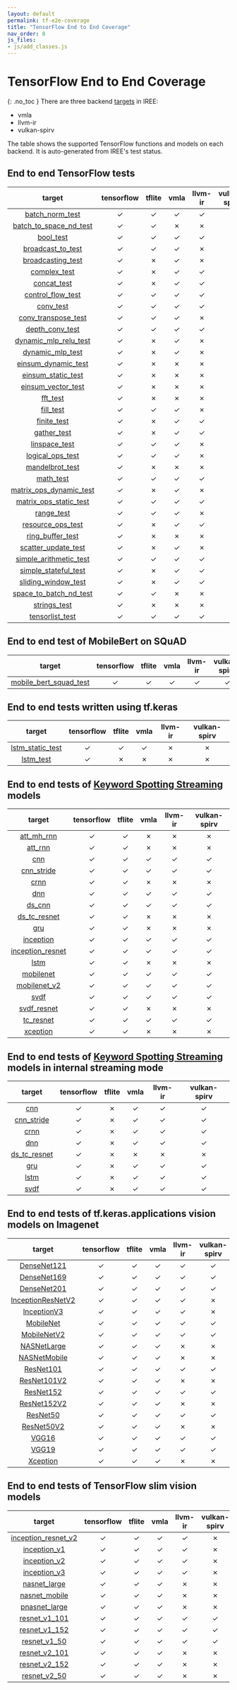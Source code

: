 ```yaml
---
layout: default
permalink: tf-e2e-coverage
title: "TensorFlow End to End Coverage"
nav_order: 8
js_files: 
- js/add_classes.js
---
```


# TensorFlow End to End Coverage
{: .no_toc }
There are three backend [targets](https://github.com/google/iree/tree/main/iree/compiler/Dialect/HAL/Target) in IREE:

- vmla
- llvm-ir
- vulkan-spirv

The table shows the supported TensorFlow functions and models on each backend.
It is auto-generated from IREE's test status.

## End to end TensorFlow tests

target | tensorflow | tflite | vmla | llvm-ir | vulkan-spirv
:-: | :-: | :-: | :-: | :-: | :-:
[batch_norm_test](https://github.com/google/iree/tree/main/integrations/tensorflow/e2e/batch_norm_test.py) | <span class="success-table-element">✓</span> | <span class="success-table-element">✓</span> | <span class="success-table-element">✓</span> | <span class="success-table-element">✓</span> | <span class="success-table-element">✓</span>
[batch_to_space_nd_test](https://github.com/google/iree/tree/main/integrations/tensorflow/e2e/batch_to_space_nd_test.py) | <span class="success-table-element">✓</span> | <span class="success-table-element">✓</span> | <span class="failure-table-element">✗</span> | <span class="failure-table-element">✗</span> | <span class="failure-table-element">✗</span>
[bool_test](https://github.com/google/iree/tree/main/integrations/tensorflow/e2e/bool_test.py) | <span class="success-table-element">✓</span> | <span class="success-table-element">✓</span> | <span class="success-table-element">✓</span> | <span class="success-table-element">✓</span> | <span class="failure-table-element">✗</span>
[broadcast_to_test](https://github.com/google/iree/tree/main/integrations/tensorflow/e2e/broadcast_to_test.py) | <span class="success-table-element">✓</span> | <span class="success-table-element">✓</span> | <span class="success-table-element">✓</span> | <span class="failure-table-element">✗</span> | <span class="failure-table-element">✗</span>
[broadcasting_test](https://github.com/google/iree/tree/main/integrations/tensorflow/e2e/broadcasting_test.py) | <span class="success-table-element">✓</span> | <span class="failure-table-element">✗</span> | <span class="success-table-element">✓</span> | <span class="failure-table-element">✗</span> | <span class="failure-table-element">✗</span>
[complex_test](https://github.com/google/iree/tree/main/integrations/tensorflow/e2e/complex_test.py) | <span class="success-table-element">✓</span> | <span class="failure-table-element">✗</span> | <span class="success-table-element">✓</span> | <span class="success-table-element">✓</span> | <span class="success-table-element">✓</span>
[concat_test](https://github.com/google/iree/tree/main/integrations/tensorflow/e2e/concat_test.py) | <span class="success-table-element">✓</span> | <span class="failure-table-element">✗</span> | <span class="success-table-element">✓</span> | <span class="success-table-element">✓</span> | <span class="success-table-element">✓</span>
[control_flow_test](https://github.com/google/iree/tree/main/integrations/tensorflow/e2e/control_flow_test.py) | <span class="success-table-element">✓</span> | <span class="success-table-element">✓</span> | <span class="success-table-element">✓</span> | <span class="success-table-element">✓</span> | <span class="success-table-element">✓</span>
[conv_test](https://github.com/google/iree/tree/main/integrations/tensorflow/e2e/conv_test.py) | <span class="success-table-element">✓</span> | <span class="success-table-element">✓</span> | <span class="success-table-element">✓</span> | <span class="success-table-element">✓</span> | <span class="success-table-element">✓</span>
[conv_transpose_test](https://github.com/google/iree/tree/main/integrations/tensorflow/e2e/conv_transpose_test.py) | <span class="success-table-element">✓</span> | <span class="success-table-element">✓</span> | <span class="success-table-element">✓</span> | <span class="failure-table-element">✗</span> | <span class="failure-table-element">✗</span>
[depth_conv_test](https://github.com/google/iree/tree/main/integrations/tensorflow/e2e/depth_conv_test.py) | <span class="success-table-element">✓</span> | <span class="success-table-element">✓</span> | <span class="success-table-element">✓</span> | <span class="success-table-element">✓</span> | <span class="success-table-element">✓</span>
[dynamic_mlp_relu_test](https://github.com/google/iree/tree/main/integrations/tensorflow/e2e/dynamic_mlp_relu_test.py) | <span class="success-table-element">✓</span> | <span class="failure-table-element">✗</span> | <span class="success-table-element">✓</span> | <span class="failure-table-element">✗</span> | <span class="failure-table-element">✗</span>
[dynamic_mlp_test](https://github.com/google/iree/tree/main/integrations/tensorflow/e2e/dynamic_mlp_test.py) | <span class="success-table-element">✓</span> | <span class="failure-table-element">✗</span> | <span class="success-table-element">✓</span> | <span class="failure-table-element">✗</span> | <span class="failure-table-element">✗</span>
[einsum_dynamic_test](https://github.com/google/iree/tree/main/integrations/tensorflow/e2e/einsum_dynamic_test.py) | <span class="success-table-element">✓</span> | <span class="failure-table-element">✗</span> | <span class="failure-table-element">✗</span> | <span class="failure-table-element">✗</span> | <span class="failure-table-element">✗</span>
[einsum_static_test](https://github.com/google/iree/tree/main/integrations/tensorflow/e2e/einsum_static_test.py) | <span class="success-table-element">✓</span> | <span class="failure-table-element">✗</span> | <span class="failure-table-element">✗</span> | <span class="failure-table-element">✗</span> | <span class="failure-table-element">✗</span>
[einsum_vector_test](https://github.com/google/iree/tree/main/integrations/tensorflow/e2e/einsum_vector_test.py) | <span class="success-table-element">✓</span> | <span class="failure-table-element">✗</span> | <span class="failure-table-element">✗</span> | <span class="failure-table-element">✗</span> | <span class="failure-table-element">✗</span>
[fft_test](https://github.com/google/iree/tree/main/integrations/tensorflow/e2e/fft_test.py) | <span class="success-table-element">✓</span> | <span class="failure-table-element">✗</span> | <span class="failure-table-element">✗</span> | <span class="failure-table-element">✗</span> | <span class="failure-table-element">✗</span>
[fill_test](https://github.com/google/iree/tree/main/integrations/tensorflow/e2e/fill_test.py) | <span class="success-table-element">✓</span> | <span class="success-table-element">✓</span> | <span class="success-table-element">✓</span> | <span class="failure-table-element">✗</span> | <span class="failure-table-element">✗</span>
[finite_test](https://github.com/google/iree/tree/main/integrations/tensorflow/e2e/finite_test.py) | <span class="success-table-element">✓</span> | <span class="failure-table-element">✗</span> | <span class="success-table-element">✓</span> | <span class="success-table-element">✓</span> | <span class="success-table-element">✓</span>
[gather_test](https://github.com/google/iree/tree/main/integrations/tensorflow/e2e/gather_test.py) | <span class="success-table-element">✓</span> | <span class="failure-table-element">✗</span> | <span class="success-table-element">✓</span> | <span class="success-table-element">✓</span> | <span class="success-table-element">✓</span>
[linspace_test](https://github.com/google/iree/tree/main/integrations/tensorflow/e2e/linspace_test.py) | <span class="success-table-element">✓</span> | <span class="success-table-element">✓</span> | <span class="success-table-element">✓</span> | <span class="failure-table-element">✗</span> | <span class="failure-table-element">✗</span>
[logical_ops_test](https://github.com/google/iree/tree/main/integrations/tensorflow/e2e/logical_ops_test.py) | <span class="success-table-element">✓</span> | <span class="success-table-element">✓</span> | <span class="success-table-element">✓</span> | <span class="failure-table-element">✗</span> | <span class="failure-table-element">✗</span>
[mandelbrot_test](https://github.com/google/iree/tree/main/integrations/tensorflow/e2e/mandelbrot_test.py) | <span class="success-table-element">✓</span> | <span class="failure-table-element">✗</span> | <span class="failure-table-element">✗</span> | <span class="failure-table-element">✗</span> | <span class="failure-table-element">✗</span>
[math_test](https://github.com/google/iree/tree/main/integrations/tensorflow/e2e/math_test.py) | <span class="success-table-element">✓</span> | <span class="success-table-element">✓</span> | <span class="success-table-element">✓</span> | <span class="success-table-element">✓</span> | <span class="success-table-element">✓</span>
[matrix_ops_dynamic_test](https://github.com/google/iree/tree/main/integrations/tensorflow/e2e/matrix_ops_dynamic_test.py) | <span class="success-table-element">✓</span> | <span class="failure-table-element">✗</span> | <span class="success-table-element">✓</span> | <span class="failure-table-element">✗</span> | <span class="failure-table-element">✗</span>
[matrix_ops_static_test](https://github.com/google/iree/tree/main/integrations/tensorflow/e2e/matrix_ops_static_test.py) | <span class="success-table-element">✓</span> | <span class="success-table-element">✓</span> | <span class="success-table-element">✓</span> | <span class="success-table-element">✓</span> | <span class="success-table-element">✓</span>
[range_test](https://github.com/google/iree/tree/main/integrations/tensorflow/e2e/range_test.py) | <span class="success-table-element">✓</span> | <span class="success-table-element">✓</span> | <span class="success-table-element">✓</span> | <span class="failure-table-element">✗</span> | <span class="failure-table-element">✗</span>
[resource_ops_test](https://github.com/google/iree/tree/main/integrations/tensorflow/e2e/resource_ops_test.py) | <span class="success-table-element">✓</span> | <span class="failure-table-element">✗</span> | <span class="success-table-element">✓</span> | <span class="success-table-element">✓</span> | <span class="success-table-element">✓</span>
[ring_buffer_test](https://github.com/google/iree/tree/main/integrations/tensorflow/e2e/ring_buffer_test.py) | <span class="success-table-element">✓</span> | <span class="failure-table-element">✗</span> | <span class="failure-table-element">✗</span> | <span class="failure-table-element">✗</span> | <span class="failure-table-element">✗</span>
[scatter_update_test](https://github.com/google/iree/tree/main/integrations/tensorflow/e2e/scatter_update_test.py) | <span class="success-table-element">✓</span> | <span class="failure-table-element">✗</span> | <span class="success-table-element">✓</span> | <span class="failure-table-element">✗</span> | <span class="failure-table-element">✗</span>
[simple_arithmetic_test](https://github.com/google/iree/tree/main/integrations/tensorflow/e2e/simple_arithmetic_test.py) | <span class="success-table-element">✓</span> | <span class="success-table-element">✓</span> | <span class="success-table-element">✓</span> | <span class="success-table-element">✓</span> | <span class="success-table-element">✓</span>
[simple_stateful_test](https://github.com/google/iree/tree/main/integrations/tensorflow/e2e/simple_stateful_test.py) | <span class="success-table-element">✓</span> | <span class="failure-table-element">✗</span> | <span class="success-table-element">✓</span> | <span class="success-table-element">✓</span> | <span class="success-table-element">✓</span>
[sliding_window_test](https://github.com/google/iree/tree/main/integrations/tensorflow/e2e/sliding_window_test.py) | <span class="success-table-element">✓</span> | <span class="failure-table-element">✗</span> | <span class="success-table-element">✓</span> | <span class="success-table-element">✓</span> | <span class="success-table-element">✓</span>
[space_to_batch_nd_test](https://github.com/google/iree/tree/main/integrations/tensorflow/e2e/space_to_batch_nd_test.py) | <span class="success-table-element">✓</span> | <span class="success-table-element">✓</span> | <span class="failure-table-element">✗</span> | <span class="failure-table-element">✗</span> | <span class="failure-table-element">✗</span>
[strings_test](https://github.com/google/iree/tree/main/integrations/tensorflow/e2e/strings_test.py) | <span class="success-table-element">✓</span> | <span class="failure-table-element">✗</span> | <span class="failure-table-element">✗</span> | <span class="failure-table-element">✗</span> | <span class="failure-table-element">✗</span>
[tensorlist_test](https://github.com/google/iree/tree/main/integrations/tensorflow/e2e/tensorlist_test.py) | <span class="success-table-element">✓</span> | <span class="success-table-element">✓</span> | <span class="success-table-element">✓</span> | <span class="success-table-element">✓</span> | <span class="success-table-element">✓</span>

## End to end test of MobileBert on SQuAD

target | tensorflow | tflite | vmla | llvm-ir | vulkan-spirv
:-: | :-: | :-: | :-: | :-: | :-:
[mobile_bert_squad_test](https://github.com/google/iree/tree/main/integrations/tensorflow/e2e/mobile_bert_squad_test.py) | <span class="success-table-element">✓</span> | <span class="success-table-element">✓</span> | <span class="success-table-element">✓</span> | <span class="success-table-element">✓</span> | <span class="success-table-element">✓</span>

## End to end tests written using tf.keras

target | tensorflow | tflite | vmla | llvm-ir | vulkan-spirv
:-: | :-: | :-: | :-: | :-: | :-:
[lstm_static_test](https://github.com/google/iree/tree/main/integrations/tensorflow/e2e/keras/lstm_static_test.py) | <span class="success-table-element">✓</span> | <span class="success-table-element">✓</span> | <span class="success-table-element">✓</span> | <span class="failure-table-element">✗</span> | <span class="failure-table-element">✗</span>
[lstm_test](https://github.com/google/iree/tree/main/integrations/tensorflow/e2e/keras/lstm_test.py) | <span class="success-table-element">✓</span> | <span class="failure-table-element">✗</span> | <span class="failure-table-element">✗</span> | <span class="failure-table-element">✗</span> | <span class="failure-table-element">✗</span>

## End to end tests of [Keyword Spotting Streaming](https://github.com/google-research/google-research/tree/master/kws_streaming) models

target | tensorflow | tflite | vmla | llvm-ir | vulkan-spirv
:-: | :-: | :-: | :-: | :-: | :-:
[att_mh_rnn](https://github.com/google/iree/tree/main/integrations/tensorflow/e2e/keras/keyword_spotting_streaming_test.py) | <span class="success-table-element">✓</span> | <span class="success-table-element">✓</span> | <span class="failure-table-element">✗</span> | <span class="failure-table-element">✗</span> | <span class="failure-table-element">✗</span>
[att_rnn](https://github.com/google/iree/tree/main/integrations/tensorflow/e2e/keras/keyword_spotting_streaming_test.py) | <span class="success-table-element">✓</span> | <span class="success-table-element">✓</span> | <span class="failure-table-element">✗</span> | <span class="failure-table-element">✗</span> | <span class="failure-table-element">✗</span>
[cnn](https://github.com/google/iree/tree/main/integrations/tensorflow/e2e/keras/keyword_spotting_streaming_test.py) | <span class="success-table-element">✓</span> | <span class="success-table-element">✓</span> | <span class="success-table-element">✓</span> | <span class="success-table-element">✓</span> | <span class="success-table-element">✓</span>
[cnn_stride](https://github.com/google/iree/tree/main/integrations/tensorflow/e2e/keras/keyword_spotting_streaming_test.py) | <span class="success-table-element">✓</span> | <span class="success-table-element">✓</span> | <span class="success-table-element">✓</span> | <span class="success-table-element">✓</span> | <span class="success-table-element">✓</span>
[crnn](https://github.com/google/iree/tree/main/integrations/tensorflow/e2e/keras/keyword_spotting_streaming_test.py) | <span class="success-table-element">✓</span> | <span class="success-table-element">✓</span> | <span class="failure-table-element">✗</span> | <span class="failure-table-element">✗</span> | <span class="failure-table-element">✗</span>
[dnn](https://github.com/google/iree/tree/main/integrations/tensorflow/e2e/keras/keyword_spotting_streaming_test.py) | <span class="success-table-element">✓</span> | <span class="success-table-element">✓</span> | <span class="success-table-element">✓</span> | <span class="success-table-element">✓</span> | <span class="success-table-element">✓</span>
[ds_cnn](https://github.com/google/iree/tree/main/integrations/tensorflow/e2e/keras/keyword_spotting_streaming_test.py) | <span class="success-table-element">✓</span> | <span class="success-table-element">✓</span> | <span class="success-table-element">✓</span> | <span class="success-table-element">✓</span> | <span class="success-table-element">✓</span>
[ds_tc_resnet](https://github.com/google/iree/tree/main/integrations/tensorflow/e2e/keras/keyword_spotting_streaming_test.py) | <span class="success-table-element">✓</span> | <span class="success-table-element">✓</span> | <span class="failure-table-element">✗</span> | <span class="failure-table-element">✗</span> | <span class="failure-table-element">✗</span>
[gru](https://github.com/google/iree/tree/main/integrations/tensorflow/e2e/keras/keyword_spotting_streaming_test.py) | <span class="success-table-element">✓</span> | <span class="success-table-element">✓</span> | <span class="failure-table-element">✗</span> | <span class="failure-table-element">✗</span> | <span class="failure-table-element">✗</span>
[inception](https://github.com/google/iree/tree/main/integrations/tensorflow/e2e/keras/keyword_spotting_streaming_test.py) | <span class="success-table-element">✓</span> | <span class="success-table-element">✓</span> | <span class="success-table-element">✓</span> | <span class="success-table-element">✓</span> | <span class="success-table-element">✓</span>
[inception_resnet](https://github.com/google/iree/tree/main/integrations/tensorflow/e2e/keras/keyword_spotting_streaming_test.py) | <span class="success-table-element">✓</span> | <span class="success-table-element">✓</span> | <span class="success-table-element">✓</span> | <span class="success-table-element">✓</span> | <span class="success-table-element">✓</span>
[lstm](https://github.com/google/iree/tree/main/integrations/tensorflow/e2e/keras/keyword_spotting_streaming_test.py) | <span class="success-table-element">✓</span> | <span class="success-table-element">✓</span> | <span class="failure-table-element">✗</span> | <span class="failure-table-element">✗</span> | <span class="failure-table-element">✗</span>
[mobilenet](https://github.com/google/iree/tree/main/integrations/tensorflow/e2e/keras/keyword_spotting_streaming_test.py) | <span class="success-table-element">✓</span> | <span class="success-table-element">✓</span> | <span class="success-table-element">✓</span> | <span class="success-table-element">✓</span> | <span class="success-table-element">✓</span>
[mobilenet_v2](https://github.com/google/iree/tree/main/integrations/tensorflow/e2e/keras/keyword_spotting_streaming_test.py) | <span class="success-table-element">✓</span> | <span class="success-table-element">✓</span> | <span class="success-table-element">✓</span> | <span class="success-table-element">✓</span> | <span class="success-table-element">✓</span>
[svdf](https://github.com/google/iree/tree/main/integrations/tensorflow/e2e/keras/keyword_spotting_streaming_test.py) | <span class="success-table-element">✓</span> | <span class="success-table-element">✓</span> | <span class="success-table-element">✓</span> | <span class="success-table-element">✓</span> | <span class="success-table-element">✓</span>
[svdf_resnet](https://github.com/google/iree/tree/main/integrations/tensorflow/e2e/keras/keyword_spotting_streaming_test.py) | <span class="success-table-element">✓</span> | <span class="success-table-element">✓</span> | <span class="failure-table-element">✗</span> | <span class="failure-table-element">✗</span> | <span class="failure-table-element">✗</span>
[tc_resnet](https://github.com/google/iree/tree/main/integrations/tensorflow/e2e/keras/keyword_spotting_streaming_test.py) | <span class="success-table-element">✓</span> | <span class="success-table-element">✓</span> | <span class="success-table-element">✓</span> | <span class="success-table-element">✓</span> | <span class="success-table-element">✓</span>
[xception](https://github.com/google/iree/tree/main/integrations/tensorflow/e2e/keras/keyword_spotting_streaming_test.py) | <span class="success-table-element">✓</span> | <span class="success-table-element">✓</span> | <span class="failure-table-element">✗</span> | <span class="failure-table-element">✗</span> | <span class="failure-table-element">✗</span>

## End to end tests of [Keyword Spotting Streaming](https://github.com/google-research/google-research/tree/master/kws_streaming) models in internal streaming mode

target | tensorflow | tflite | vmla | llvm-ir | vulkan-spirv
:-: | :-: | :-: | :-: | :-: | :-:
[cnn](https://github.com/google/iree/tree/main/integrations/tensorflow/e2e/keras/keyword_spotting_streaming_test.py) | <span class="success-table-element">✓</span> | <span class="failure-table-element">✗</span> | <span class="success-table-element">✓</span> | <span class="success-table-element">✓</span> | <span class="success-table-element">✓</span>
[cnn_stride](https://github.com/google/iree/tree/main/integrations/tensorflow/e2e/keras/keyword_spotting_streaming_test.py) | <span class="success-table-element">✓</span> | <span class="failure-table-element">✗</span> | <span class="success-table-element">✓</span> | <span class="success-table-element">✓</span> | <span class="success-table-element">✓</span>
[crnn](https://github.com/google/iree/tree/main/integrations/tensorflow/e2e/keras/keyword_spotting_streaming_test.py) | <span class="success-table-element">✓</span> | <span class="failure-table-element">✗</span> | <span class="success-table-element">✓</span> | <span class="success-table-element">✓</span> | <span class="success-table-element">✓</span>
[dnn](https://github.com/google/iree/tree/main/integrations/tensorflow/e2e/keras/keyword_spotting_streaming_test.py) | <span class="success-table-element">✓</span> | <span class="failure-table-element">✗</span> | <span class="success-table-element">✓</span> | <span class="success-table-element">✓</span> | <span class="success-table-element">✓</span>
[ds_tc_resnet](https://github.com/google/iree/tree/main/integrations/tensorflow/e2e/keras/keyword_spotting_streaming_test.py) | <span class="success-table-element">✓</span> | <span class="failure-table-element">✗</span> | <span class="failure-table-element">✗</span> | <span class="failure-table-element">✗</span> | <span class="failure-table-element">✗</span>
[gru](https://github.com/google/iree/tree/main/integrations/tensorflow/e2e/keras/keyword_spotting_streaming_test.py) | <span class="success-table-element">✓</span> | <span class="failure-table-element">✗</span> | <span class="success-table-element">✓</span> | <span class="success-table-element">✓</span> | <span class="success-table-element">✓</span>
[lstm](https://github.com/google/iree/tree/main/integrations/tensorflow/e2e/keras/keyword_spotting_streaming_test.py) | <span class="success-table-element">✓</span> | <span class="failure-table-element">✗</span> | <span class="success-table-element">✓</span> | <span class="success-table-element">✓</span> | <span class="success-table-element">✓</span>
[svdf](https://github.com/google/iree/tree/main/integrations/tensorflow/e2e/keras/keyword_spotting_streaming_test.py) | <span class="success-table-element">✓</span> | <span class="failure-table-element">✗</span> | <span class="success-table-element">✓</span> | <span class="success-table-element">✓</span> | <span class="success-table-element">✓</span>

## End to end tests of tf.keras.applications vision models on Imagenet

target | tensorflow | tflite | vmla | llvm-ir | vulkan-spirv
:-: | :-: | :-: | :-: | :-: | :-:
[DenseNet121](https://github.com/google/iree/tree/main/integrations/tensorflow/e2e/keras/vision_model_test.py) | <span class="success-table-element">✓</span> | <span class="success-table-element">✓</span> | <span class="success-table-element">✓</span> | <span class="success-table-element">✓</span> | <span class="success-table-element">✓</span>
[DenseNet169](https://github.com/google/iree/tree/main/integrations/tensorflow/e2e/keras/vision_model_test.py) | <span class="success-table-element">✓</span> | <span class="success-table-element">✓</span> | <span class="success-table-element">✓</span> | <span class="success-table-element">✓</span> | <span class="success-table-element">✓</span>
[DenseNet201](https://github.com/google/iree/tree/main/integrations/tensorflow/e2e/keras/vision_model_test.py) | <span class="success-table-element">✓</span> | <span class="success-table-element">✓</span> | <span class="success-table-element">✓</span> | <span class="success-table-element">✓</span> | <span class="success-table-element">✓</span>
[InceptionResNetV2](https://github.com/google/iree/tree/main/integrations/tensorflow/e2e/keras/vision_model_test.py) | <span class="success-table-element">✓</span> | <span class="success-table-element">✓</span> | <span class="success-table-element">✓</span> | <span class="success-table-element">✓</span> | <span class="failure-table-element">✗</span>
[InceptionV3](https://github.com/google/iree/tree/main/integrations/tensorflow/e2e/keras/vision_model_test.py) | <span class="success-table-element">✓</span> | <span class="success-table-element">✓</span> | <span class="success-table-element">✓</span> | <span class="success-table-element">✓</span> | <span class="failure-table-element">✗</span>
[MobileNet](https://github.com/google/iree/tree/main/integrations/tensorflow/e2e/keras/vision_model_test.py) | <span class="success-table-element">✓</span> | <span class="success-table-element">✓</span> | <span class="success-table-element">✓</span> | <span class="success-table-element">✓</span> | <span class="success-table-element">✓</span>
[MobileNetV2](https://github.com/google/iree/tree/main/integrations/tensorflow/e2e/keras/vision_model_test.py) | <span class="success-table-element">✓</span> | <span class="success-table-element">✓</span> | <span class="success-table-element">✓</span> | <span class="success-table-element">✓</span> | <span class="success-table-element">✓</span>
[NASNetLarge](https://github.com/google/iree/tree/main/integrations/tensorflow/e2e/keras/vision_model_test.py) | <span class="success-table-element">✓</span> | <span class="success-table-element">✓</span> | <span class="success-table-element">✓</span> | <span class="failure-table-element">✗</span> | <span class="failure-table-element">✗</span>
[NASNetMobile](https://github.com/google/iree/tree/main/integrations/tensorflow/e2e/keras/vision_model_test.py) | <span class="success-table-element">✓</span> | <span class="success-table-element">✓</span> | <span class="success-table-element">✓</span> | <span class="failure-table-element">✗</span> | <span class="failure-table-element">✗</span>
[ResNet101](https://github.com/google/iree/tree/main/integrations/tensorflow/e2e/keras/vision_model_test.py) | <span class="success-table-element">✓</span> | <span class="success-table-element">✓</span> | <span class="success-table-element">✓</span> | <span class="success-table-element">✓</span> | <span class="success-table-element">✓</span>
[ResNet101V2](https://github.com/google/iree/tree/main/integrations/tensorflow/e2e/keras/vision_model_test.py) | <span class="success-table-element">✓</span> | <span class="success-table-element">✓</span> | <span class="success-table-element">✓</span> | <span class="failure-table-element">✗</span> | <span class="failure-table-element">✗</span>
[ResNet152](https://github.com/google/iree/tree/main/integrations/tensorflow/e2e/keras/vision_model_test.py) | <span class="success-table-element">✓</span> | <span class="success-table-element">✓</span> | <span class="success-table-element">✓</span> | <span class="success-table-element">✓</span> | <span class="success-table-element">✓</span>
[ResNet152V2](https://github.com/google/iree/tree/main/integrations/tensorflow/e2e/keras/vision_model_test.py) | <span class="success-table-element">✓</span> | <span class="success-table-element">✓</span> | <span class="success-table-element">✓</span> | <span class="failure-table-element">✗</span> | <span class="failure-table-element">✗</span>
[ResNet50](https://github.com/google/iree/tree/main/integrations/tensorflow/e2e/keras/vision_model_test.py) | <span class="success-table-element">✓</span> | <span class="success-table-element">✓</span> | <span class="success-table-element">✓</span> | <span class="success-table-element">✓</span> | <span class="success-table-element">✓</span>
[ResNet50V2](https://github.com/google/iree/tree/main/integrations/tensorflow/e2e/keras/vision_model_test.py) | <span class="success-table-element">✓</span> | <span class="success-table-element">✓</span> | <span class="success-table-element">✓</span> | <span class="failure-table-element">✗</span> | <span class="failure-table-element">✗</span>
[VGG16](https://github.com/google/iree/tree/main/integrations/tensorflow/e2e/keras/vision_model_test.py) | <span class="success-table-element">✓</span> | <span class="success-table-element">✓</span> | <span class="success-table-element">✓</span> | <span class="success-table-element">✓</span> | <span class="success-table-element">✓</span>
[VGG19](https://github.com/google/iree/tree/main/integrations/tensorflow/e2e/keras/vision_model_test.py) | <span class="success-table-element">✓</span> | <span class="success-table-element">✓</span> | <span class="success-table-element">✓</span> | <span class="success-table-element">✓</span> | <span class="success-table-element">✓</span>
[Xception](https://github.com/google/iree/tree/main/integrations/tensorflow/e2e/keras/vision_model_test.py) | <span class="success-table-element">✓</span> | <span class="success-table-element">✓</span> | <span class="success-table-element">✓</span> | <span class="failure-table-element">✗</span> | <span class="failure-table-element">✗</span>

## End to end tests of TensorFlow slim vision models

target | tensorflow | tflite | vmla | llvm-ir | vulkan-spirv
:-: | :-: | :-: | :-: | :-: | :-:
[inception_resnet_v2](https://github.com/google/iree/tree/main/integrations/tensorflow/e2e/slim_vision_models/slim_vision_model_test.py) | <span class="success-table-element">✓</span> | <span class="success-table-element">✓</span> | <span class="success-table-element">✓</span> | <span class="success-table-element">✓</span> | <span class="failure-table-element">✗</span>
[inception_v1](https://github.com/google/iree/tree/main/integrations/tensorflow/e2e/slim_vision_models/slim_vision_model_test.py) | <span class="success-table-element">✓</span> | <span class="success-table-element">✓</span> | <span class="success-table-element">✓</span> | <span class="success-table-element">✓</span> | <span class="failure-table-element">✗</span>
[inception_v2](https://github.com/google/iree/tree/main/integrations/tensorflow/e2e/slim_vision_models/slim_vision_model_test.py) | <span class="success-table-element">✓</span> | <span class="success-table-element">✓</span> | <span class="success-table-element">✓</span> | <span class="success-table-element">✓</span> | <span class="failure-table-element">✗</span>
[inception_v3](https://github.com/google/iree/tree/main/integrations/tensorflow/e2e/slim_vision_models/slim_vision_model_test.py) | <span class="success-table-element">✓</span> | <span class="success-table-element">✓</span> | <span class="success-table-element">✓</span> | <span class="success-table-element">✓</span> | <span class="failure-table-element">✗</span>
[nasnet_large](https://github.com/google/iree/tree/main/integrations/tensorflow/e2e/slim_vision_models/slim_vision_model_test.py) | <span class="success-table-element">✓</span> | <span class="success-table-element">✓</span> | <span class="success-table-element">✓</span> | <span class="failure-table-element">✗</span> | <span class="failure-table-element">✗</span>
[nasnet_mobile](https://github.com/google/iree/tree/main/integrations/tensorflow/e2e/slim_vision_models/slim_vision_model_test.py) | <span class="success-table-element">✓</span> | <span class="success-table-element">✓</span> | <span class="success-table-element">✓</span> | <span class="failure-table-element">✗</span> | <span class="failure-table-element">✗</span>
[pnasnet_large](https://github.com/google/iree/tree/main/integrations/tensorflow/e2e/slim_vision_models/slim_vision_model_test.py) | <span class="success-table-element">✓</span> | <span class="success-table-element">✓</span> | <span class="success-table-element">✓</span> | <span class="failure-table-element">✗</span> | <span class="failure-table-element">✗</span>
[resnet_v1_101](https://github.com/google/iree/tree/main/integrations/tensorflow/e2e/slim_vision_models/slim_vision_model_test.py) | <span class="success-table-element">✓</span> | <span class="success-table-element">✓</span> | <span class="success-table-element">✓</span> | <span class="success-table-element">✓</span> | <span class="success-table-element">✓</span>
[resnet_v1_152](https://github.com/google/iree/tree/main/integrations/tensorflow/e2e/slim_vision_models/slim_vision_model_test.py) | <span class="success-table-element">✓</span> | <span class="success-table-element">✓</span> | <span class="success-table-element">✓</span> | <span class="success-table-element">✓</span> | <span class="success-table-element">✓</span>
[resnet_v1_50](https://github.com/google/iree/tree/main/integrations/tensorflow/e2e/slim_vision_models/slim_vision_model_test.py) | <span class="success-table-element">✓</span> | <span class="success-table-element">✓</span> | <span class="success-table-element">✓</span> | <span class="success-table-element">✓</span> | <span class="success-table-element">✓</span>
[resnet_v2_101](https://github.com/google/iree/tree/main/integrations/tensorflow/e2e/slim_vision_models/slim_vision_model_test.py) | <span class="success-table-element">✓</span> | <span class="success-table-element">✓</span> | <span class="success-table-element">✓</span> | <span class="failure-table-element">✗</span> | <span class="failure-table-element">✗</span>
[resnet_v2_152](https://github.com/google/iree/tree/main/integrations/tensorflow/e2e/slim_vision_models/slim_vision_model_test.py) | <span class="success-table-element">✓</span> | <span class="success-table-element">✓</span> | <span class="success-table-element">✓</span> | <span class="failure-table-element">✗</span> | <span class="failure-table-element">✗</span>
[resnet_v2_50](https://github.com/google/iree/tree/main/integrations/tensorflow/e2e/slim_vision_models/slim_vision_model_test.py) | <span class="success-table-element">✓</span> | <span class="success-table-element">✓</span> | <span class="success-table-element">✓</span> | <span class="failure-table-element">✗</span> | <span class="failure-table-element">✗</span>